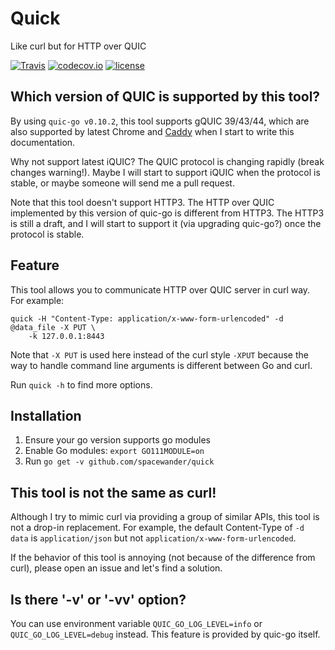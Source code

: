 # Quick

Like curl but for HTTP over QUIC

[![Travis](https://travis-ci.org/spacewander/quick.svg?branch=master)](https://travis-ci.org/spacewander/quick)
[![codecov.io](https://codecov.io/github/spacewander/quick/coverage.svg?branch=master)](https://codecov.io/github/spacewander/quick?branch=master)
[![license](https://img.shields.io/badge/License-GPLv3-green.svg)](https://github.com/spacewander/quick/blob/master/LICENSE)

## Which version of QUIC is supported by this tool?

By using `quic-go v0.10.2`, this tool supports gQUIC 39/43/44, which are also
supported by latest Chrome and [Caddy](https://github.com/caddyserver/caddy)
when I start to write this documentation.

Why not support latest iQUIC? The QUIC protocol is changing rapidly (break changes
warning!). Maybe I will start to support iQUIC when the protocol is stable, or
maybe someone will send me a pull request.

Note that this tool doesn't support HTTP3. The HTTP over QUIC implemented by this
version of quic-go is different from HTTP3. The HTTP3 is still a draft, and I
will start to support it (via upgrading quic-go?) once the protocol is stable.

## Feature

This tool allows you to communicate HTTP over QUIC server in curl way.
For example:

```
quick -H "Content-Type: application/x-www-form-urlencoded" -d @data_file -X PUT \
    -k 127.0.0.1:8443
```

Note that `-X PUT` is used here instead of the curl style `-XPUT` because the
way to handle command line arguments is different between Go and curl.

Run `quick -h` to find more options.

## Installation


1. Ensure your go version supports go modules
2. Enable Go modules: `export GO111MODULE=on`
3. Run `go get -v github.com/spacewander/quick`

## This tool is not the same as curl!

Although I try to mimic curl via providing a group of similar APIs, this tool
is not a drop-in replacement. For example, the default Content-Type of `-d data`
is `application/json` but not `application/x-www-form-urlencoded`.

If the behavior of this tool is annoying (not because of the difference from curl),
please open an issue and let's find a solution.

## Is there '-v' or '-vv' option?

You can use environment variable `QUIC_GO_LOG_LEVEL=info` or `QUIC_GO_LOG_LEVEL=debug` instead.
This feature is provided by quic-go itself.
